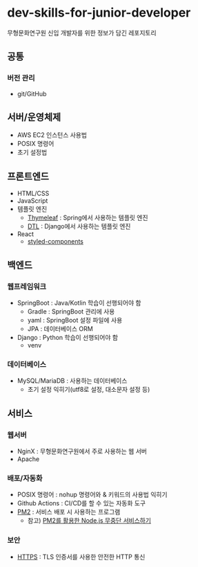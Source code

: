 # dev-skills-for-junior-developer

무형문화연구원 신입 개발자를 위한 정보가 담긴 레포지토리

## 공통

### 버전 관리

- git/GitHub

## 서버/운영체제

- AWS EC2 인스턴스 사용법
- POSIX 명령어
- 초기 설정법

## 프론트엔드

- HTML/CSS
- JavaScript
- 템플릿 엔진
  - [Thymeleaf](https://www.thymeleaf.org/) : Spring에서 사용하는 템플릿 엔진
  - [DTL](https://docs.djangoproject.com/en/4.0/topics/templates/) : Django에서 사용하는 템플릿 엔진
- React
  - [styled-components](https://styled-components.com/)

## 백엔드

### 웹프레임워크

- SpringBoot : Java/Kotlin 학습이 선행되어야 함
  - Gradle : SpringBoot 관리에 사용
  - yaml : SpringBoot 설정 파일에 사용
  - JPA : 데이터베이스 ORM
- Django : Python 학습이 선행되어야 함
  - venv

### 데이터베이스

- MySQL/MariaDB : 사용하는 데이터베이스
  - 초기 설정 익히기(utf8로 설정, 대소문자 설정 등)

## 서비스

### 웹서버

- NginX : 무형문화연구원에서 주로 사용하는 웹 서버
- Apache

### 배포/자동화

- POSIX 명령어 : nohup 명령어와 & 키워드의 사용법 익히기
- Github Actions : CI/CD를 할 수 있는 자동화 도구
- [PM2](https://pm2.keymetrics.io/) : 서비스 배포 시 사용하는 프로그램
  - 참고) [PM2를 활용한 Node.js 무중단 서비스하기](https://engineering.linecorp.com/ko/blog/pm2-nodejs/)

### 보안

- [HTTPS](/contents/service/https.md) : TLS 인증서를 사용한 안전한 HTTP 통신
